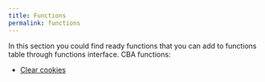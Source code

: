 ```yaml
---
title: Functions
permalink: functions
---
```


In this section you could find ready functions that you can add to functions table through functions interface. CBA functions:

- [Clear cookies](/documentation/functions/clear-cookies)